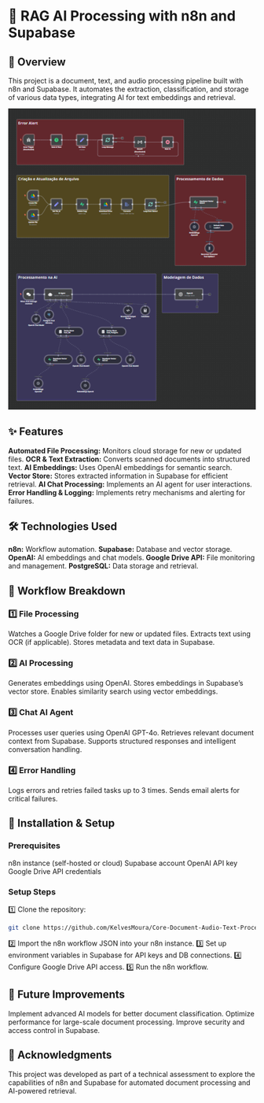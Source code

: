 # 📄 RAG AI Processing with n8n and Supabase

## 🌟 Overview
This project is a document, text, and audio processing pipeline built with n8n and Supabase. It automates the extraction, classification, and storage of various data types, integrating AI for text embeddings and retrieval.

![alt text](Project/image.png)

## ✨ Features
**Automated File Processing:** Monitors cloud storage for new or updated files.
**OCR & Text Extraction:** Converts scanned documents into structured text.
**AI Embeddings:** Uses OpenAI embeddings for semantic search.
**Vector Store:** Stores extracted information in Supabase for efficient retrieval.
**AI Chat Processing:** Implements an AI agent for user interactions.
**Error Handling & Logging:** Implements retry mechanisms and alerting for failures.

## 🛠 Technologies Used
**n8n:** Workflow automation.
**Supabase:** Database and vector storage.
**OpenAI:** AI embeddings and chat models.
**Google Drive API:** File monitoring and management.
**PostgreSQL:** Data storage and retrieval.

## 🔄 Workflow Breakdown
### 1️⃣ File Processing
Watches a Google Drive folder for new or updated files.
Extracts text using OCR (if applicable).
Stores metadata and text data in Supabase.

### 2️⃣ AI Processing
Generates embeddings using OpenAI.
Stores embeddings in Supabase’s vector store.
Enables similarity search using vector embeddings.

### 3️⃣ Chat AI Agent
Processes user queries using OpenAI GPT-4o.
Retrieves relevant document context from Supabase.
Supports structured responses and intelligent conversation handling.

### 4️⃣ Error Handling
Logs errors and retries failed tasks up to 3 times.
Sends email alerts for critical failures.

## 🚀 Installation & Setup
### Prerequisites
n8n instance (self-hosted or cloud)
Supabase account
OpenAI API key
Google Drive API credentials

### Setup Steps
1️⃣ Clone the repository:
   ```sh
   git clone https://github.com/KelvesMoura/Core-Document-Audio-Text-Processing.git
   ```
2️⃣ Import the n8n workflow JSON into your n8n instance.
3️⃣ Set up environment variables in Supabase for API keys and DB connections.
4️⃣ Configure Google Drive API access.
5️⃣ Run the n8n workflow.

## 🔮 Future Improvements
Implement advanced AI models for better document classification.
Optimize performance for large-scale document processing.
Improve security and access control in Supabase.

## 🙌 Acknowledgments
This project was developed as part of a technical assessment to explore the capabilities of n8n and Supabase for automated document processing and AI-powered retrieval.

